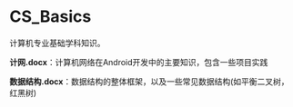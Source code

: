 # CS_Basics
计算机专业基础学科知识。

**计网.docx**：计算机网络在Android开发中的主要知识，包含一些项目实践

**数据结构.docx**：数据结构的整体框架，以及一些常见数据结构(如平衡二叉树，红黑树)
